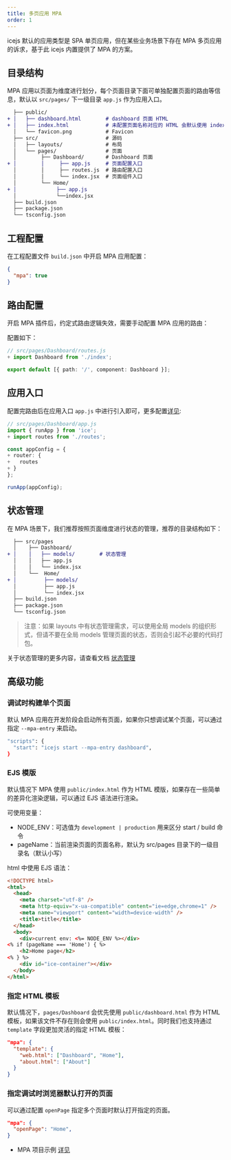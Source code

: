 ```yaml
---
title: 多页应用 MPA
order: 1
---
```


icejs 默认的应用类型是 SPA 单页应用，但在某些业务场景下存在 MPA 多页应用的诉求，基于此 icejs 内置提供了 MPA 的方案。

## 目录结构

MPA 应用以页面为维度进行划分，每个页面目录下面可单独配置页面的路由等信息，默认以 `src/pages/` 下一级目录 `app.js` 作为应用入口。

```diff
  ├── public/
+ │   ├── dashboard.html        # dashboard 页面 HTML
+ │   ├── index.html            # 未配置页面名称对应的 HTML 会默认使用 index.html
  │   └── favicon.png           # Favicon
  ├── src/                      # 源码
  │   ├── layouts/              # 布局
  │   └── pages/                # 页面
  │        ├── Dashboard/       # Dashboard 页面
+ │        │     ├── app.js     # 页面配置入口
  │        │     ├── routes.js  # 路由配置入口
  │        │     └── index.jsx  # 页面组件入口
  │        └── Home/
+ │             ├── app.js
  │             └──index.jsx
  ├── build.json
  ├── package.json
  └── tsconfig.json
```

## 工程配置

在工程配置文件 `build.json` 中开启 MPA 应用配置：

```json
{
  "mpa": true
}
```

## 路由配置

开启 MPA 插件后，约定式路由逻辑失效，需要手动配置 MPA 应用的路由：

配置如下：

```ts
// src/pages/Dashboard/routes.js
+ import Dashboard from './index';

export default [{ path: '/', component: Dashboard }];
```

## 应用入口

配置完路由后在应用入口 `app.js` 中进行引入即可，更多配置[详见](/docs/guide/basic/app):

```ts
// src/pages/Dashboard/app.js
import { runApp } from 'ice';
+ import routes from './routes';

const appConfig = {
+ router: {
+   routes
+ }
};

runApp(appConfig);
```

## 状态管理

在 MPA 场景下，我们推荐按照页面维度进行状态的管理，推荐的目录结构如下：

```diff
  ├── src/pages
  │    ├── Dashboard/
+ │    │   ├── models/        # 状态管理
  │    │   ├── app.js
  │    │   └── index.jsx
  │    └──  Home/
+ │         ├── models/
  │         ├── app.js
  │         └── index.jsx
  ├── build.json
  ├── package.json
  └── tsconfig.json
```

> 注意：如果 layouts 中有状态管理需求，可以使用全局 models 的组织形式，但请不要在全局 models 管理页面的状态，否则会引起不必要的代码打包。

关于状态管理的更多内容，请查看文档 [状态管理](/docs/guide/basic/store.md)

## 高级功能

### 调试时构建单个页面

默认 MPA 应用在开发阶段会启动所有页面，如果你只想调试某个页面，可以通过指定 `--mpa-entry` 来启动。

```bash
"scripts": {
  "start": "icejs start --mpa-entry dashboard",
}
```

### EJS 模版

默认情况下 MPA 使用 `public/index.html` 作为 HTML 模版，如果存在一些简单的差异化渲染逻辑，可以通过 EJS 语法进行渲染。

可使用变量：

- NODE_ENV：可选值为 `development | production` 用来区分 start / build 命令
- pageName：当前渲染页面的页面名称，默认为 src/pages 目录下的一级目录名（默认小写）


html 中使用 EJS 语法：

```html
<!DOCTYPE html>
<html>
  <head>
    <meta charset="utf-8" />
    <meta http-equiv="x-ua-compatible" content="ie=edge,chrome=1" />
    <meta name="viewport" content="width=device-width" />
    <title>title</title>
  </head>
  <body>
    <div>current env: <%= NODE_ENV %></div>
<% if (pageName === 'Home') { %>
    <h2>Home page</h2>
<% } %>
    <div id="ice-container"></div>
  </body>
</html>
```

### 指定 HTML 模板

默认情况下，`pages/Dashboard` 会优先使用 `public/dashboard.html` 作为 HTML 模板，如果该文件不存在则会使用 `public/index.html`。同时我们也支持通过 `template` 字段更加灵活的指定 HTML 模板： 

```json
"mpa": {
  "template": {
    "web.html": ["Dashboard", "Home"],
    "about.html": ["About"]
  }
}
```

### 指定调试时浏览器默认打开的页面

可以通过配置 `openPage` 指定多个页面时默认打开指定的页面。

```json
"mpa": {
  "openPage": "Home",
}
```

* MPA 项目示例 [详见](https://github.com/ice-lab/icejs/tree/master/examples/basic-mpa)
